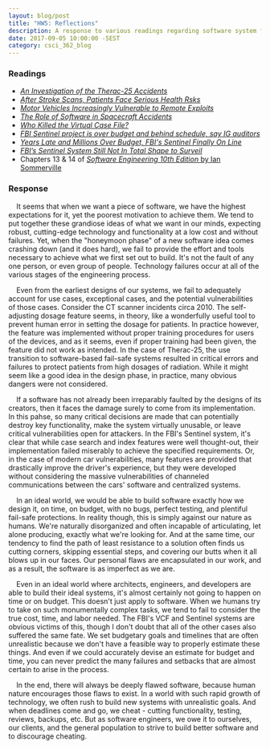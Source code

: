 ```yaml
---
layout: blog/post
title: "HW5: Reflections"
description: A response to various readings regarding software system failures without appropriate backup protections.
date: 2017-09-05 10:00:00 -5EST
category: csci_362_blog
---
```


### Readings

<ul>
  <li>
    <a href="http://stono.cs.cofc.edu/~bowring/classes/csci%20362/docs/Therac25Accidents.html" target="_blank"><em>An Investigation of the Therac-25 Accidents</em></a>
  </li>
  <li>
    <a href="http://stono.cs.cofc.edu/~bowring/classes/csci%20362/docs/The%20Radiation%20Boom%20-%20After%20Stroke%20Scans,%20Patients%20Face%20Serious%20Health%20Risks%20-%20NYTimes.com.pdf" target="_blank"><em>After Stroke Scans, Patients Face Serious Health Rsks</em></a>
  </li>
  <li>
    <a href="https://www.ic3.gov/media/2016/160317.aspx" target="_blank"><em>Motor Vehicles Increasingly Vulnerable to Remote Exploits</em></a>
  </li>
  <li>
    <a href="http://stono.cs.cofc.edu/~bowring/classes/csci%20362/docs/levesonSoftwareAccidentsSpacecraft.pdf" target="_blank"><em>The Role of Software in Spacecraft Accidents</em></a>
  </li>
  <li>
    <a href="http://stono.cs.cofc.edu/~bowring/classes/csci%20362/docs/SpectrumFBIcaseFileSytem.pdf" target="_blank"><em>Who Killed the Virtual Case File?</em></a>
  </li>
  <li>
    <a href="http://www.washingtonpost.com/wp-dyn/content/article/2010/10/20/AR2010102006754.html" target="_blank"><em>FBI Sentinel project is over budget and behind schedule, say IG auditors</em></a>
  </li>
  <li>
    <a href="https://www.pcmag.com/article2/0,2817,2407922,00.asp" target="_blank"><em>Years Late and Millions Over Budget, FBI's Sentinel Finally On Line</em></a>
  </li>
  <li>
    <a href="https://spectrum.ieee.org/riskfactor/computing/it/fbis-500-million-sentinel-case-management-system-still-has-major-operational-kinks-ig-reports" target="_blank"><em>FBI’s Sentinel System Still Not In Total Shape to Surveil</em></a>
  </li>
  <li>
    Chapters 13 &amp; 14 of <a href="http://iansommerville.com/software-engineering-book/" target="_blank" class="ml-2"><em>Software Engineering 10th Edition</em> by Ian Sommerville</a>
  </li>
</ul>

### Response
&nbsp;&nbsp;&nbsp;&nbsp;It seems that when we want a piece of software, we have the highest expectations for it, yet the poorest motivation to achieve them. We tend to put together these grandiose ideas of what we want in our minds, expecting robust, cutting-edge technology and functionality at a low cost and without failures. Yet, when the "honeymoon phase" of a new software idea comes crashing down (and it does hard), we fail to provide the effort and tools necessary to achieve what we first set out to build. It's not the fault of any one person, or even group of people. Technology failures occur at all of the various stages of the engineering process.

&nbsp;&nbsp;&nbsp;&nbsp;Even from the earliest designs of our systems, we fail to adequately account for use cases, exceptional cases, and the potential vulnerabilities of those cases. Consider the CT scanner incidents circa 2010. The self-adjusting dosage feature seems, in theory, like a wonderfully useful tool to prevent human error in setting the dosage for patients. In practice however, the feature was implemented without proper training procedures for users of the devices, and as it seems, even if proper training had been given, the feature did not work as intended. In the case of Therac-25, the use transition to software-based fail-safe systems resulted in critical errors and failures to protect patients from high dosages of radiation. While it might seem like a good idea in the design phase, in practice, many obvious dangers were not considered.

&nbsp;&nbsp;&nbsp;&nbsp;If a software has not already been irreparably faulted by the designs of its creators, then it faces the damage surely to come from its implementation. In this pahse, so many critical decisions are made that can potentially destroy key functionality, make the system virtually unusable, or leave critical vulnerabilities open for attackers. In the FBI's Sentinel system, it's clear that while case search and index features were well thought-out, their implementation failed miserably to achieve the specified requirements. Or, in the case of modern car vulnerabilities, many features are provided that drastically improve the driver's experience, but they were developed without considering the massive vulnerabilities of channeled communications between the cars' software and centralized systems.

&nbsp;&nbsp;&nbsp;&nbsp;In an ideal world, we would be able to build software exactly how we design it, on time, on budget, with no bugs, perfect testing, and plentiful fail-safe protections. In reality though, this is simply against our nature as humans. We're naturally disorganized and often incapable of articulating, let alone producing, exactly what we're looking for. And at the same time, our tendency to find the path of least resistance to a solution often finds us cutting corners, skipping essential steps, and covering our butts when it all blows up in our faces. Our personal flaws are encapsulated in our work, and as a result, the software is as imperfect as we are.

&nbsp;&nbsp;&nbsp;&nbsp;Even in an ideal world where architects, engineers, and developers are able to build their ideal systems, it's almost certainly not going to happen on time or on budget. This doesn't just apply to software. When we humans try to take on such monumentally complex tasks, we tend to fail to consider the true cost, time, and labor needed. The FBI's VCF and Sentinel systems are obvious victims of this, though I don't doubt that all of the other cases also suffered the same fate. We set budgetary goals and timelines that are often unrealistic because we don't have a feasible way to properly estimate these things. And even if we could accurately devise an estimate for budget and time, you can never predict the many failures and setbacks that are almost certain to arise in the process.

&nbsp;&nbsp;&nbsp;&nbsp;In the end, there will always be deeply flawed software, because human nature encourages those flaws to exist. In a world with such rapid growth of technology, we often rush to build new systems with unrealistic goals. And when deadlines come and go, we cheat - cutting functionality, testing, reviews, backups, etc. But as software engineers, we owe it to ourselves, our clients, and the general population to strive to build better software and to discourage cheating.
